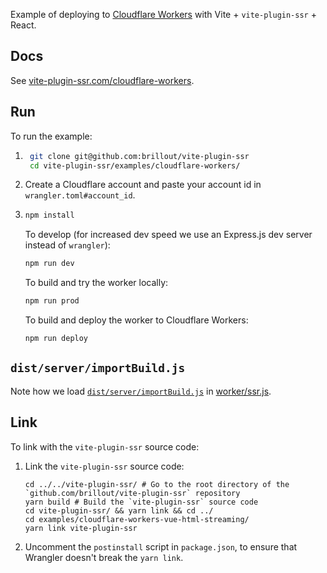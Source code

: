 Example of deploying to [Cloudflare Workers](https://workers.cloudflare.com/) with Vite + `vite-plugin-ssr` + React.


## Docs

See [vite-plugin-ssr.com/cloudflare-workers](https://vite-plugin-ssr.com/cloudflare-workers).


## Run

To run the example:

1. ```bash
    git clone git@github.com:brillout/vite-plugin-ssr
    cd vite-plugin-ssr/examples/cloudflare-workers/
    ```

2. Create a Cloudflare account and paste your account id in `wrangler.toml#account_id`.

3. ```bash
   npm install
   ```
   To develop (for increased dev speed we use an Express.js dev server instead of `wrangler`):
   ```bash
   npm run dev
   ```
   To build and try the worker locally:
   ```bash
   npm run prod
   ```
   To build and deploy the worker to Cloudflare Workers:
   ```bash
   npm run deploy
   ```


## `dist/server/importBuild.js`

Note how we load [`dist/server/importBuild.js`](https://vite-plugin-ssr.com/importBuild.js) in [worker/ssr.js](worker/ssr.js).


## Link

To link with the `vite-plugin-ssr` source code:

1. Link the `vite-plugin-ssr` source code:
   ```
   cd ../../vite-plugin-ssr/ # Go to the root directory of the `github.com/brillout/vite-plugin-ssr` repository
   yarn build # Build the `vite-plugin-ssr` source code
   cd vite-plugin-ssr/ && yarn link && cd ../
   cd examples/cloudflare-workers-vue-html-streaming/
   yarn link vite-plugin-ssr
   ```

2. Uncomment the `postinstall` script in `package.json`, to ensure that Wrangler doesn't break the `yarn link`.
